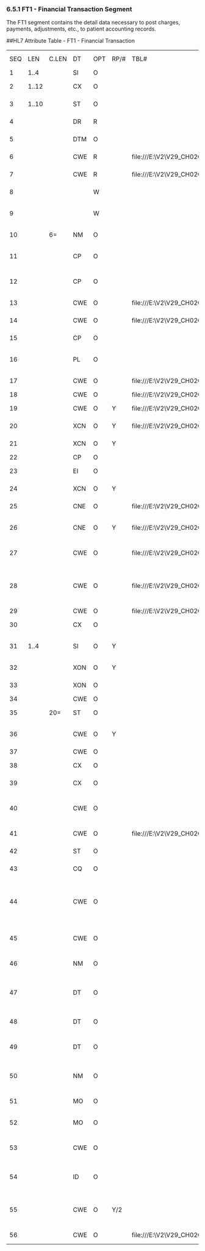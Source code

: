 ### 6.5.1 FT1 - Financial Transaction Segment

The FT1 segment contains the detail data necessary to post charges, payments, adjustments, etc., to patient accounting records.

##HL7 Attribute Table - FT1 - Financial Transaction

|     |     |     |     |     |     |     |     |     |
| --- | --- | --- | --- | --- | --- | --- | --- | --- |
| SEQ | LEN | C.LEN | DT | OPT | RP/# | TBL# | ITEM# | ELEMENT NAME |
| 1 | 1..4 |  | SI | O |  |  | 00355 | Set ID ‑ FT1 |
| 2 | 1..12 |  | CX | O |  |  | 00356 | Transaction ID |
| 3 | 1..10 |  | ST | O |  |  | 00357 | Transaction Batch ID |
| 4 |  |  | DR | R |  |  | 00358 | Transaction Date |
| 5 |  |  | DTM | O |  |  | 00359 | Transaction Posting Date |
| 6 |  |  | CWE | R |  | file:///E:\V2\V29_CH02C_Tables.docx#HL70017[0017] | 00360 | Transaction Type |
| 7 |  |  | CWE | R |  | file:///E:\V2\V29_CH02C_Tables.docx#HL70132[0132] | 00361 | Transaction Code |
| 8 |  |  |  | W |  |  | 00362 | Transaction Description |
| 9 |  |  |  | W |  |  | 00363 | Transaction Description ‑ Alt |
| 10 |  | 6= | NM | O |  |  | 00364 | Transaction Quantity |
| 11 |  |  | CP | O |  |  | 00365 | Transaction Amount ‑ Extended |
| 12 |  |  | CP | O |  |  | 00366 | Transaction Amount ‑ Unit |
| 13 |  |  | CWE | O |  | file:///E:\V2\V29_CH02C_Tables.docx#HL70049[0049] | 00367 | Department Code |
| 14 |  |  | CWE | O |  | file:///E:\V2\V29_CH02C_Tables.docx#HL70072[0072] | 00368 | Health Plan ID |
| 15 |  |  | CP | O |  |  | 00369 | Insurance Amount |
| 16 |  |  | PL | O |  |  | 00133 | Assigned Patient Location |
| 17 |  |  | CWE | O |  | file:///E:\V2\V29_CH02C_Tables.docx#HL70024[0024] | 00370 | Fee Schedule |
| 18 |  |  | CWE | O |  | file:///E:\V2\V29_CH02C_Tables.docx#HL70018[0018] | 00148 | Patient Type |
| 19 |  |  | CWE | O | Y | file:///E:\V2\V29_CH02C_Tables.docx#HL70051[0051] | 00371 | Diagnosis Code - FT1 |
| 20 |  |  | XCN | O | Y | file:///E:\V2\V29_CH02C_Tables.docx#HL70084[0084] | 00372 | Performed By Code |
| 21 |  |  | XCN | O | Y |  | 00373 | Ordered By Code |
| 22 |  |  | CP | O |  |  | 00374 | Unit Cost |
| 23 |  |  | EI | O |  |  | 00217 | Filler Order Number |
| 24 |  |  | XCN | O | Y |  | 00765 | Entered By Code |
| 25 |  |  | CNE | O |  | file:///E:\V2\V29_CH02C_Tables.docx#HL70088[0088] | 00393 | Procedure Code |
| 26 |  |  | CNE | O | Y | file:///E:\V2\V29_CH02C_Tables.docx#HL70340[0340] | 01316 | Procedure Code Modifier |
| 27 |  |  | CWE | O |  | file:///E:\V2\V29_CH02C_Tables.docx#HL70339[0339] | 01310 | Advanced Beneficiary Notice Code |
| 28 |  |  | CWE | O |  | file:///E:\V2\V29_CH02C_Tables.docx#HL70476[0476] | 01646 | Medically Necessary Duplicate Procedure Reason |
| 29 |  |  | CWE | O |  | file:///E:\V2\V29_CH02C_Tables.docx#HL70549[0549] | 01845 | NDC Code |
| 30 |  |  | CX | O |  |  | 01846 | Payment Reference ID |
| 31 | 1..4 |  | SI | O | Y |  | 01847 | Transaction Reference Key |
| 32 |  |  | XON | O | Y |  | 02361 | Performing Facility |
| 33 |  |  | XON | O |  |  | 02362 | Ordering Facility |
| 34 |  |  | CWE | O |  |  | 02363 | Item Number |
| 35 |  | 20= | ST | O |  |  | 02364 | Model Number |
| 36 |  |  | CWE | O | Y |  | 02365 | Special Processing Code |
| 37 |  |  | CWE | O |  |  | 02366 | Clinic Code |
| 38 |  |  | CX | O |  |  | 02367 | Referral Number |
| 39 |  |  | CX | O |  |  | 02368 | Authorization Number |
| 40 |  |  | CWE | O |  |  | 02369 | Service Provider Taxonomy Code |
| 41 |  |  | CWE | O |  | file:///E:\V2\V29_CH02C_Tables.docx#HL70456[0456] | 01600 | Revenue Code |
| 42 |  |  | ST | O |  |  | 00325 | Prescription Number |
| 43 |  |  | CQ | O |  |  | 02370 | NDC Qty and UOM |
| 44 |  |  | CWE | O |  |  | 03496 | DME Certificate of Medical Necessity Transmission Code |
| 45 |  |  | CWE | O |  |  | 03497 | DME Certification Type Code |
| 46 |  |  | NM | O |  |  | 03498 | DME Duration Value |
| 47 |  |  | DT | O |  |  | 03499 | DME Certification Revision Date |
| 48 |  |  | DT | O |  |  | 03500 | DME Initial Certification Date |
| 49 |  |  | DT | O |  |  | 03501 | DME Last Certification Date |
| 50 |  |  | NM | O |  |  | 03502 | DME Length of Medical Necessity Days |
| 51 |  |  | MO | O |  |  | 03503 | DME Rental Price |
| 52 |  |  | MO | O |  |  | 03504 | DME Purchase Price |
| 53 |  |  | CWE | O |  |  | 03505 | DME Frequency Code |
| 54 |  |  | ID | O |  |  | 03506 | DME Certification Condition Indicator |
| 55 |  |  | CWE | O | Y/2 |  | 03507 | DME Condition Indicator Code |
| 56 |  |  | CWE | O |  | file:///E:\V2\V29_CH02C_Tables.docx#HL70964[0964] | 03508 | Service Reason Code |
